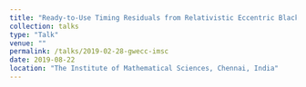 ```yaml
---
title: "Ready-to-Use Timing Residuals from Relativistic Eccentric Black Hole Binaries"
collection: talks
type: "Talk"
venue: ""
permalink: /talks/2019-02-28-gwecc-imsc
date: 2019-08-22
location: "The Institute of Mathematical Sciences, Chennai, India"
---
```

